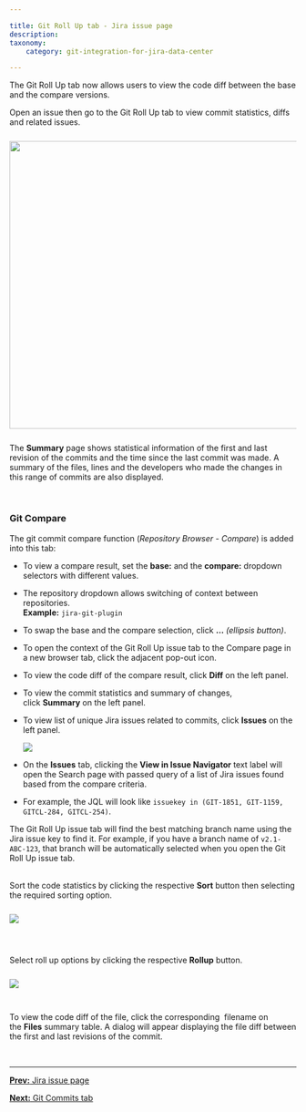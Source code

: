 ```yaml
---

title: Git Roll Up tab - Jira issue page
description:
taxonomy:
    category: git-integration-for-jira-data-center

---
```


<!-- jira issue page - git roll up tab documentation -->

The Git Roll Up tab now allows users to view the code diff between the base and the compare versions.

Open an issue then go to the Git Roll Up tab to view commit statistics, diffs and related issues.

<img src='/wp-content/uploads/gij-jira-issue-git-rollup-summary.png' width=680 height=505 style='display:block;margin:25px auto;max-width:100%' />

The **Summary** page shows statistical information of the first and last revision of the commits and the time since the last commit was made. A summary of the files, lines and the developers who made the changes in this range of commits are also displayed.

&nbsp;

### Git Compare

The git commit compare function (_Repository Browser - Compare_) is added into this tab:

*   To view a compare result, set the **base:** and the **compare:** dropdown selectors with different values.

*   The repository dropdown allows switching of context between repositories.<br>
**Example:** `jira-git-plugin`

*   To swap the base and the compare selection, click **…** _(ellipsis button)_.

*   To open the context of the Git Roll Up issue tab to the Compare page in a new browser tab, click the adjacent pop-out icon.

*   To view the code diff of the compare result, click **Diff** on the left panel.

*   To view the commit statistics and summary of changes, click **Summary** on the left panel.

*   To view list of unique Jira issues related to commits, click **Issues** on the left panel.

    ![](/wp-content/uploads/gij-jira-issue-git-rollup-issues-c.png)

*   On the **Issues** tab, clicking the **View in Issue Navigator** text label will open the Search page with passed query of a list of Jira issues found based from the compare criteria.

*   For example, the JQL will look like `issuekey in (GIT-1851, GIT-1159, GITCL-284, GITCL-254)`.

<div class="bbb-callout bbb--info">
    <div class="irow">
    <div class="ilogobox">
        <span class="logoimg"></span>
    </div>
    <div class="imsgbox">
        The Git Roll Up issue tab will find the best matching branch name using the Jira issue key to find it. For example, if you have a branch name of <code>v2.1-ABC-123</code>, that branch will be automatically selected when you open the Git Roll Up issue tab.
    </div>
    </div>
</div>
<br>

Sort the code statistics by clicking the respective **Sort** button then selecting the required sorting option.

<img src='/wp-content/uploads/gij-git-rollup-01.png' style='margin:25px auto;max-width:100%;display:block;' />

&nbsp;

Select roll up options by clicking the respective **Rollup** button.

<img src='/wp-content/uploads/gij-git-rollup-02.png' style='margin:25px auto;max-width:100%;display:block;' />

<br>

<div class="bbb-callout bbb--tip">
    <div class="irow">
    <div class="ilogobox">
        <span class="logoimg"></span>
    </div>
    <div class="imsgbox">
        To view the code diff of the file, click the corresponding  filename on the <b>Files</b> summary table. A dialog will appear displaying the file diff between the first and last revisions of the commit.
    </div>
    </div>
</div>

&nbsp;
* * *

[**Prev:** Jira issue page](/git-integration-for-jira-data-center/jira-issue-page-gij-self-managed)

[**Next:** Git Commits tab](/git-integration-for-jira-data-center/git-commits-tab-gij-self-managed)


